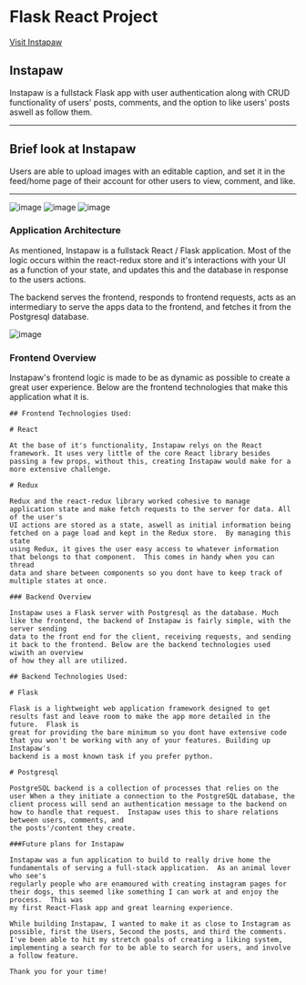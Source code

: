 # Flask React Project

[Visit Instapaw](https://instapaw.herokuapp.com/)

## Instapaw

Instapaw is a fullstack Flask app with user authentication along with CRUD functionality of users' posts, comments, and the option  to like users' posts aswell as follow them.
***

## Brief look at Instapaw

Users are able to upload images with an editable caption, and set it in the feed/home page of their account for other users
to view, comment, and like.
***
![image](https://user-images.githubusercontent.com/67086515/131862103-152784b7-f653-4913-b4f6-71ceb0ec3d90.png)
![image](https://user-images.githubusercontent.com/67086515/135921212-14c8eb8f-e0de-4c1b-9f68-abf37edc24bc.png)
![image](https://user-images.githubusercontent.com/67086515/135921445-fce7cf86-cd30-4e67-839a-7539bd27b2f4.png)



### Application Architecture

As mentioned, Instapaw is a fullstack React / Flask application. Most of the logic occurs within the react-redux store and it's 
interactions with your UI as a function of your state, and updates this and the database in response to the users actions.

The backend serves the frontend, responds to frontend requests, acts as an intermediary to serve the apps data to the frontend, 
and fetches it from the Postgresql database.

![image](https://user-images.githubusercontent.com/67086515/133691300-52404b95-ff56-4ece-a5a5-7878db20d875.png)


### Frontend Overview

Instapaw's frontend logic is made to be as dynamic as possible to create a great user experience.  Below are the frontend 
technologies that make this application what it is.
   ```
## Frontend Technologies Used:

# React

At the base of it's functionality, Instapaw relys on the React framework. It uses very little of the core React library besides passing a few props, without this, creating Instapaw would make for a more extensive challenge.

# Redux

Redux and the react-redux library worked cohesive to manage application state and make fetch requests to the server for data. All of the user's
UI actions are stored as a state, aswell as initial information being fetched on a page load and kept in the Redux store.  By managing this state
using Redux, it gives the user easy access to whatever information that belongs to that component.  This comes in handy when you can thread
data and share between components so you dont have to keep track of multiple states at once.

### Backend Overview

Instapaw uses a Flask server with Postgresql as the database. Much like the frontend, the backend of Instapaw is fairly simple, with the server sending
data to the front end for the client, receiving requests, and sending it back to the frontend. Below are the backend technologies used wiwith an overview
of how they all are utilized.

## Backend Technologies Used:

# Flask

Flask is a lightweight web application framework designed to get results fast and leave room to make the app more detailed in the future.  Flask is
great for providing the bare minimum so you dont have extensive code that you won't be working with any of your features. Building up Instapaw's 
backend is a most known task if you prefer python.

# Postgresql

PostgreSQL backend is a collection of processes that relies on the user When a they initiate a connection to the PostgreSQL database, the client process will send an authentication message to the backend on how to handle that request.  Instapaw uses this to share relations between users, comments, and 
the posts'/content they create.

###Future plans for Instapaw

Instapaw was a fun application to build to really drive home the fundamentals of serving a full-stack application.  As an animal lover who see's
regularly people who are enamoured with creating instagram pages for their dogs, this seemed like something I can work at and enjoy the process.  This was
my first React-Flask app and great learning experience.

While building Instapaw, I wanted to make it as close to Instagram as possible, first the Users, Second the posts, and third the comments.  I've been able to hit my stretch goals of creating a liking system, implementing a search for to be able to search for users, and involve a follow feature.

Thank you for your time!
